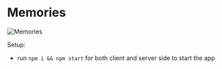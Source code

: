 # Memories

![Memories](https://i.ibb.co/Z8Y0CJv/Screenshot-2020-10-30-at-11-10-04.png)


Setup:
- run ```npm i && npm start``` for both client and server side to start the app
